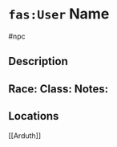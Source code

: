 # `fas:User` Name
#npc

## Description
**Race**: 
**Class**: 
**Notes**: 
- 
## Locations
[[Arduth]]